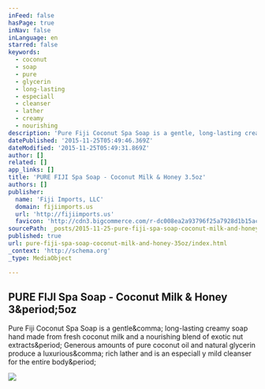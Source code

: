 ```yaml
---
inFeed: false
hasPage: true
inNav: false
inLanguage: en
starred: false
keywords:
  - coconut
  - soap
  - pure
  - glycerin
  - long-lasting
  - especiall
  - cleanser
  - lather
  - creamy
  - nourishing
description: 'Pure Fiji Coconut Spa Soap is a gentle, long-lasting creamy soap hand made from fresh coconut milk and a nourishing blend of exotic nut extracts. Generous amounts of pure coconut oil and natural glycerin produce a luxurious, rich lather and is an especiall y mild cleanser for the entire body.'
datePublished: '2015-11-25T05:49:46.369Z'
dateModified: '2015-11-25T05:49:31.869Z'
author: []
related: []
app_links: []
title: 'PURE FIJI Spa Soap - Coconut Milk & Honey 3.5oz'
authors: []
publisher:
  name: 'Fiji Imports, LLC'
  domain: fijiimports.us
  url: 'http://fijiimports.us'
  favicon: 'http://cdn3.bigcommerce.com/r-dc008ea2a93796f25a7928d1b15ac8f2f0722142/img/default_favicon.ico'
sourcePath: _posts/2015-11-25-pure-fiji-spa-soap-coconut-milk-and-honey-35oz.md
published: true
url: pure-fiji-spa-soap-coconut-milk-and-honey-35oz/index.html
_context: 'http://schema.org'
_type: MediaObject

---
```

<article style=""><h1>PURE FIJI Spa Soap - Coconut Milk &amp; Honey 3&amp;period;5oz</h1><p>Pure Fiji Coconut Spa Soap is a gentle&amp;comma; long-lasting creamy soap hand made from fresh coconut milk and a nourishing blend of exotic nut extracts&amp;period; Generous amounts of pure coconut oil and natural glycerin produce a luxurious&amp;comma; rich lather and is an especiall y mild cleanser for the entire body&amp;period;</p><img src="http://cdn3.bigcommerce.com/s-7umiixs/products/77/images/264/PF_SS110_H__71650.1444421198.386.513.jpg?c=2" /></article>